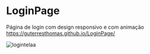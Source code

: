 # LoginPage
Página de login com design responsivo e com animação
https://guterresthomas.github.io/LoginPage/

![logintelaa](https://user-images.githubusercontent.com/131294494/235272165-9a9bc07a-8eeb-4581-8df8-55d16feff5e0.PNG)
